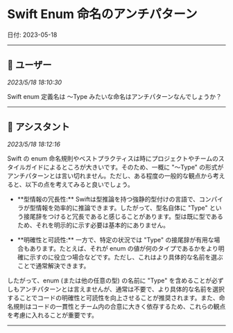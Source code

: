 # Swift Enum 命名のアンチパターン

日付: 2023-05-18

---

## 👤 ユーザー
*2023/5/18 18:10:30*

Swift enum 定義名は 〜Type みたいな命名はアンチパターンなんでしょうか？

---

## 🤖 アシスタント
*2023/5/18 18:12:16*

Swift の enum 命名規則やベストプラクティスは時にプロジェクトやチームのスタイルガイドによるところが大きいです。そのため、一概に "〜Type" の形式がアンチパターンとは言い切れません。ただし、ある程度の一般的な観点から考えると、以下の点を考えてみると良いでしょう。

- \*\*型情報の冗長性:\*\* Swiftは型推論を持つ強静的型付けの言語で、コンパイラが型情報を効率的に推論できます。したがって、型名自体に "Type" という接尾辞をつけると冗長であると感じることがあります。型は既に型であるため、それを明示的に示す必要は基本的にありません。

- \*\*明確性と可読性:\*\* 一方で、特定の状況では "Type" の接尾辞が有用な場合もあります。たとえば、それが enum の値が何のタイプであるかをより明確に示すのに役立つ場合などです。ただし、これはより具体的な名前を選ぶことで通常解決できます。

したがって、enum (または他の任意の型) の名前に "Type" を含めることが必ずしもアンチパターンとは言えませんが、通常は不要で、より具体的な名前を選択することでコードの明確性と可読性を向上させることが推奨されます。また、命名規則はコードの一貫性とチーム内の合意に大きく依存するため、これらの観点を考慮に入れることが重要です。

---

